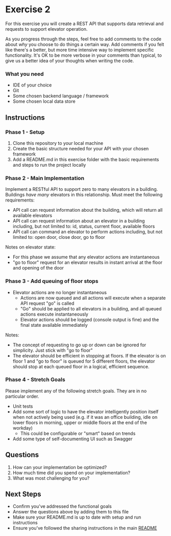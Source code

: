 # Exercise 2 #

For this exercise you will create a REST API that supports data retrieval and requests to support elevator operation.

As you progress through the steps, feel free to add comments to the code about *why* you choose to do things a certain way. Add comments if you felt like there's a better, but more time intensive way to implement specific functionality. It's OK to be more verbose in your comments than typical, to give us a better idea of your thoughts when writing the code.

### What you need ###

* IDE of your choice
* Git
* Some chosen backend language / framework
* Some chosen local data store

## Instructions ##

### Phase 1 - Setup ###

 1. Clone this repository to your local machine
 1. Create the basic structure needed for your API with your chosen framework
 1. Add a README.md in this exercise folder with the basic requirements and steps to run the project locally

### Phase 2 - Main Implementation ###

Implement a RESTful API to support zero to many elevators in a building. Buildings *have many* elevators in this relationship. Must meet the following requirements:

 * API call can request information about the building, which will return all available elevators
 * API call can request information about an elevator in a building including, but not limited to: id, status, current floor, available floors
 * API call can command an elevator to perform actions including, but not limited to: open door, close door, go to floor

 Notes on elevator state:
 - For this phase we assume that any elevator actions are instantaneous
 - "go to floor" request for an elevator results in instant arrival at the floor and opening of the door

### Phase 3 - Add queuing of floor stops ###

* Elevator actions are no longer instantaneous
	* Actions are now queued and all actions will execute when a separate API request "go" is called
	* "Go" should be applied to all elevators in a building, and all queued actions execute instantaneously
	* Elevator actions should be logged (console output is fine) and the final state available immediately

Notes:
- The concept of requesting to go up or down can be ignored for simplicity. Just stick with "go to floor"
- The elevator should be efficient in stopping at floors. If the elevator is on floor 1 and "go to floor" is queued for 5 different floors, the elevator should stop at each queued floor in a logical, efficient sequence.

### Phase 4 - Stretch Goals ###

Please implement any of the following stretch goals. They are in no particular order.

 * Unit tests
 * Add some sort of logic to have the elevator intelligently position itself when not actively being used (e.g. if it was an office building, idle on lower floors in morning, upper or middle floors at the end of the workday)
 	* This could be configurable or "smart" based on trends
 * Add some type of self-documenting UI such as Swagger

## Questions ##

 1. How can your implementation be optimized?
 1. How much time did you spend on your implementation?
 1. What was most challenging for you?

## Next Steps ##

* Confirm you've addressed the functional goals
* Answer the questions above by adding them to this file
* Make sure your README.md is up to date with setup and run instructions
* Ensure you've followed the sharing instructions in the main [README](../README.md)
